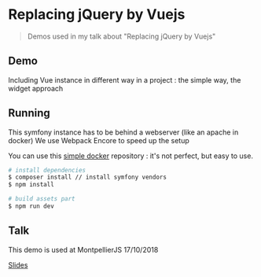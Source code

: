 # Replacing jQuery by Vuejs

> Demos used in my talk about "Replacing jQuery by Vuejs"

## Demo

Including Vue instance in different way in a project : the simple way, the widget approach

## Running

This symfony instance has to be behind a webserver (like an apache in docker)
We use Webpack Encore to speed up the setup

You can use this [simple docker](https://github.com/Erilan/simple-dev-docker-stack) repository : it's not perfect, but easy to use. 

``` bash
# install dependencies
$ composer install // install symfony vendors
$ npm install

# build assets part
$ npm run dev
```

## Talk

This demo is used at MontpellierJS 17/10/2018

[Slides](https://docs.google.com/presentation/d/1YoCfiGe8VO4TROhpFShh1XNgvMYj7yWBT064JoH5crw/edit?usp=sharing)